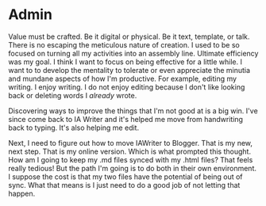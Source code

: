 # Admin

Value must be crafted. Be it digital or physical. Be it text, template, or talk. There is no escaping the meticulous nature of creation. I used to be so focused on turning all my activities into an assembly line. Ultimate efficiency was my goal. I think I want to focus on being effective for a little while. I want to to develop the mentality to tolerate or even appreciate the  minutia and mundane aspects of how I'm productive. For example, editing my writing. I enjoy writing. I do not enjoy editing because I don't like looking back or deleting words I _already_ wrote. 

Discovering ways to improve the things that I'm not good at is a big win. I've since come back to IA Writer and it's helped me move from handwriting back to typing. It's also helping me edit. 

Next, I need to figure out how to move IAWriter to Blogger. That is my new, next step. That is my online version. Which is what prompted this thought. How am I going to keep my .md files synced with my .html files? That feels really tedious! But the path I'm going is to do both in their own environment. I suppose the cost is that my two files have the potential of being out of sync. What that means is I just need to do a good job of not letting that happen.